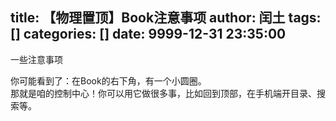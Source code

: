 title: 【物理置顶】Book注意事项
author: 闰土
tags: []
categories: []
date: 9999-12-31 23:35:00
---
一些注意事项    
<!-- more -->
你可能看到了：在Book的右下角，有一个小圆圈。     
那就是咱的控制中心！你可以用它做很多事，比如回到顶部，在手机端开目录、搜索等。    